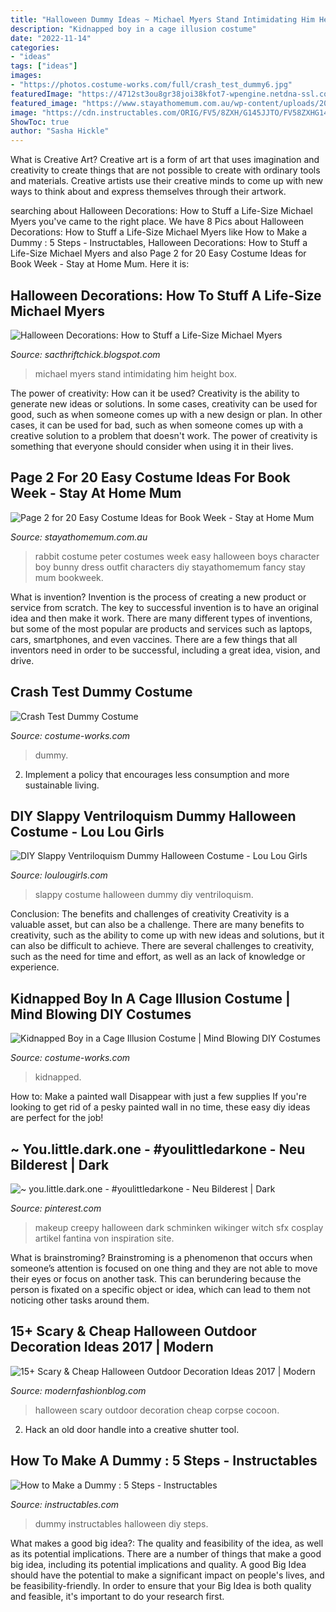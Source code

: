 ```yaml
---
title: "Halloween Dummy Ideas ~ Michael Myers Stand Intimidating Him Height Box"
description: "Kidnapped boy in a cage illusion costume"
date: "2022-11-14"
categories:
- "ideas"
tags: ["ideas"]
images:
- "https://photos.costume-works.com/full/crash_test_dummy6.jpg"
featuredImage: "https://4712st3ou8gr38joi38kfot7-wpengine.netdna-ssl.com/wp-content/uploads/2016/11/IMG_3886-e1479516734788-768x1024.jpg"
featured_image: "https://www.stayathomemum.com.au/wp-content/uploads/2016/08/17.jpg"
image: "https://cdn.instructables.com/ORIG/FV5/8ZXH/G145JJTO/FV58ZXHG145JJTO.jpg?width=2100"
ShowToc: true
author: "Sasha Hickle"
---
```



What is Creative Art?
Creative art is a form of art that uses imagination and creativity to create things that are not possible to create with ordinary tools and materials. Creative artists use their creative minds to come up with new ways to think about and express themselves through their artwork.

	

		
searching about Halloween Decorations: How to Stuff a Life-Size Michael Myers you've came to the right place. We have 8 Pics about Halloween Decorations: How to Stuff a Life-Size Michael Myers like How to Make a Dummy : 5 Steps - Instructables, Halloween Decorations: How to Stuff a Life-Size Michael Myers and also Page 2 for 20 Easy Costume Ideas for Book Week - Stay at Home Mum. Here it is:
		
    
## Halloween Decorations: How To Stuff A Life-Size Michael Myers

<img loading=lazy src="http://3.bp.blogspot.com/-0YGuvVx_7NI/VhJHscfqgTI/AAAAAAAACi8/WbpOSHAwyaA/s1600/20151002_182817.jpg" onerror="this.onerror=null;this.src='https://tse1.mm.bing.net/th?id=OIP.iUrTfDVHqsIj5VGRwyl86wHaNK&amp;pid=15.1';" alt="Halloween Decorations: How to Stuff a Life-Size Michael Myers">

_Source: sacthriftchick.blogspot.com_

>michael myers stand intimidating him height box. 

	

The power of creativity: How can it be used?
Creativity is the ability to generate new ideas or solutions. In some cases, creativity can be used for good, such as when someone comes up with a new design or plan. In other cases, it can be used for bad, such as when someone comes up with a creative solution to a problem that doesn't work. The power of creativity is something that everyone should consider when using it in their lives.

    
## Page 2 For 20 Easy Costume Ideas For Book Week - Stay At Home Mum

<img loading=lazy src="https://www.stayathomemum.com.au/wp-content/uploads/2016/08/17.jpg" onerror="this.onerror=null;this.src='https://tse3.mm.bing.net/th?id=OIP.mw2u_Nm0_qzp8XDtDfelUQHaLG&amp;pid=15.1';" alt="Page 2 for 20 Easy Costume Ideas for Book Week - Stay at Home Mum">

_Source: stayathomemum.com.au_

>rabbit costume peter costumes week easy halloween boys character boy bunny dress outfit characters diy stayathomemum fancy stay mum bookweek. 

	

What is invention?
Invention is the process of creating a new product or service from scratch. The key to successful invention is to have an original idea and then make it work. There are many different types of inventions, but some of the most popular are products and services such as laptops, cars, smartphones, and even vaccines. 
There are a few things that all inventors need in order to be successful, including a great idea, vision, and drive.

    
## Crash Test Dummy Costume

<img loading=lazy src="https://photos.costume-works.com/full/crash_test_dummy6.jpg" onerror="this.onerror=null;this.src='https://tse4.mm.bing.net/th?id=OIP.NJDEzp3T1kjfvffIif490wHaMY&amp;pid=15.1';" alt="Crash Test Dummy Costume">

_Source: costume-works.com_

>dummy. 

	

2. Implement a policy that encourages less consumption and more sustainable living. 

    
## DIY Slappy Ventriloquism Dummy Halloween Costume - Lou Lou Girls

<img loading=lazy src="https://4712st3ou8gr38joi38kfot7-wpengine.netdna-ssl.com/wp-content/uploads/2016/11/IMG_3886-e1479516734788-768x1024.jpg" onerror="this.onerror=null;this.src='https://tse3.mm.bing.net/th?id=OIP.W0s2GF-nJj3Aoe2ybMIOJgHaJ4&amp;pid=15.1';" alt="DIY Slappy Ventriloquism Dummy Halloween Costume - Lou Lou Girls">

_Source: loulougirls.com_

>slappy costume halloween dummy diy ventriloquism. 

	

Conclusion: The benefits and challenges of creativity
Creativity is a valuable asset, but can also be a challenge. There are many benefits to creativity, such as the ability to come up with new ideas and solutions, but it can also be difficult to achieve. There are several challenges to creativity, such as the need for time and effort, as well as an lack of knowledge or experience.

    
## Kidnapped Boy In A Cage Illusion Costume | Mind Blowing DIY Costumes

<img loading=lazy src="https://photos.costume-works.com/full/kidnapped4.jpg" onerror="this.onerror=null;this.src='https://tse2.mm.bing.net/th?id=OIP.a7TFZXK_sMf_7UZwhe6jXwHaPw&amp;pid=15.1';" alt="Kidnapped Boy in a Cage Illusion Costume | Mind Blowing DIY Costumes">

_Source: costume-works.com_

>kidnapped. 

	

How to: Make a painted wall Disappear with just a few supplies
If you're looking to get rid of a pesky painted wall in no time, these easy diy ideas are perfect for the job!

    
## ~ You.little.dark.one - #youlittledarkone - Neu Bilderest | Dark

<img loading=lazy src="https://i.pinimg.com/originals/5a/ad/74/5aad74681b6bf5b266fb78f464a55c6e.jpg" onerror="this.onerror=null;this.src='https://tse4.mm.bing.net/th?id=OIP.dcl6DdIuPgcbrdIbPCPn7wHaK2&amp;pid=15.1';" alt="~ you.little.dark.one - #youlittledarkone - Neu Bilderest | Dark">

_Source: pinterest.com_

>makeup creepy halloween dark schminken wikinger witch sfx cosplay artikel fantina von inspiration site. 

	

What is brainstroming?
Brainstroming is a phenomenon that occurs when someone’s attention is focused on one thing and they are not able to move their eyes or focus on another task. This can berundering because the person is fixated on a specific object or idea, which can lead to them not noticing other tasks around them.

    
## 15+ Scary &amp; Cheap Halloween Outdoor Decoration Ideas 2017 | Modern

<img loading=lazy src="http://modernfashionblog.com/wp-content/uploads/2017/09/15-Scary-Cheap-Halloween-Outdoor-Decoration-Ideas-2017-13.jpg" onerror="this.onerror=null;this.src='https://tse2.mm.bing.net/th?id=OIP.yxlR4mqpwJhN2YiuURfnEAHaLH&amp;pid=15.1';" alt="15+ Scary &amp; Cheap Halloween Outdoor Decoration Ideas 2017 | Modern">

_Source: modernfashionblog.com_

>halloween scary outdoor decoration cheap corpse cocoon. 

	

2. Hack an old door handle into a creative shutter tool.

    
## How To Make A Dummy : 5 Steps - Instructables

<img loading=lazy src="https://cdn.instructables.com/ORIG/FV5/8ZXH/G145JJTO/FV58ZXHG145JJTO.jpg?width=2100" onerror="this.onerror=null;this.src='https://tse1.mm.bing.net/th?id=OIP.3xxqu_AfOcGlV1-4EXNsfQHaE8&amp;pid=15.1';" alt="How to Make a Dummy : 5 Steps - Instructables">

_Source: instructables.com_

>dummy instructables halloween diy steps. 

	

What makes a good big idea?: The quality and feasibility of the idea, as well as its potential implications.
There are a number of things that make a good big idea, including its potential implications and quality. A good Big Idea should have the potential to make a significant impact on people's lives, and be feasibility-friendly. In order to ensure that your Big Idea is both quality and feasible, it's important to do your research first.

